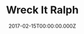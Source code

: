 ---
title: "Wreck It Ralph"
year: 2012
date: 2017-02-15T00:00:00.000Z
permalink: /almanac/movies/2017-02-15-wreck-it-ralph/index.html
rating: 3
---